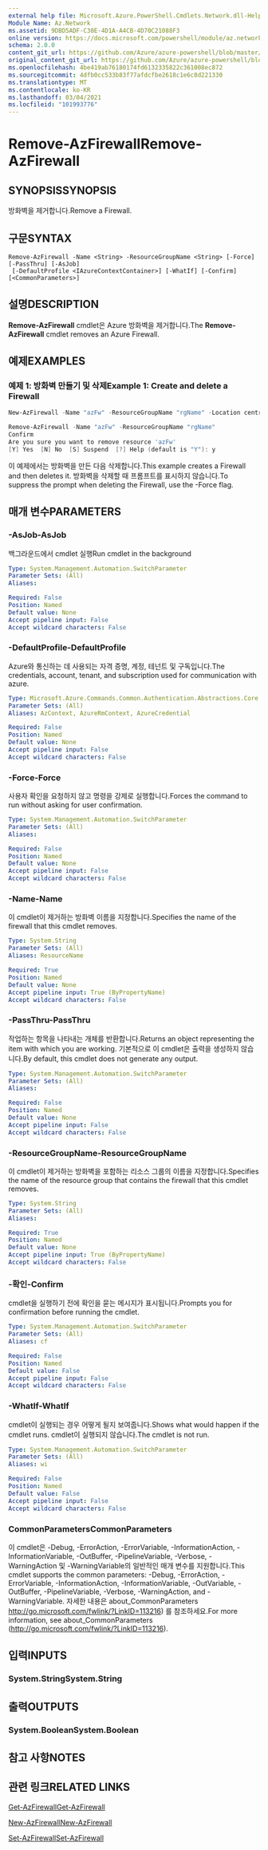 ```yaml
---
external help file: Microsoft.Azure.PowerShell.Cmdlets.Network.dll-Help.xml
Module Name: Az.Network
ms.assetid: 9DBD5ADF-C30E-4D1A-A4CB-4D70C21088F3
online version: https://docs.microsoft.com/powershell/module/az.network/remove-azfirewall
schema: 2.0.0
content_git_url: https://github.com/Azure/azure-powershell/blob/master/src/Network/Network/help/Remove-AzFirewall.md
original_content_git_url: https://github.com/Azure/azure-powershell/blob/master/src/Network/Network/help/Remove-AzFirewall.md
ms.openlocfilehash: 4be419ab76180174fd6132335822c361008ec872
ms.sourcegitcommit: 4dfb0cc533b83f77afdcfbe2618c1e6c8d221330
ms.translationtype: MT
ms.contentlocale: ko-KR
ms.lasthandoff: 03/04/2021
ms.locfileid: "101993776"
---
```

# <span data-ttu-id="4fed9-101">Remove-AzFirewall</span><span class="sxs-lookup"><span data-stu-id="4fed9-101">Remove-AzFirewall</span></span>

## <span data-ttu-id="4fed9-102">SYNOPSIS</span><span class="sxs-lookup"><span data-stu-id="4fed9-102">SYNOPSIS</span></span>
<span data-ttu-id="4fed9-103">방화벽을 제거합니다.</span><span class="sxs-lookup"><span data-stu-id="4fed9-103">Remove a Firewall.</span></span>

## <span data-ttu-id="4fed9-104">구문</span><span class="sxs-lookup"><span data-stu-id="4fed9-104">SYNTAX</span></span>

```
Remove-AzFirewall -Name <String> -ResourceGroupName <String> [-Force] [-PassThru] [-AsJob]
 [-DefaultProfile <IAzureContextContainer>] [-WhatIf] [-Confirm] [<CommonParameters>]
```

## <span data-ttu-id="4fed9-105">설명</span><span class="sxs-lookup"><span data-stu-id="4fed9-105">DESCRIPTION</span></span>
<span data-ttu-id="4fed9-106">**Remove-AzFirewall** cmdlet은 Azure 방화벽을 제거합니다.</span><span class="sxs-lookup"><span data-stu-id="4fed9-106">The **Remove-AzFirewall** cmdlet removes an Azure Firewall.</span></span>

## <span data-ttu-id="4fed9-107">예제</span><span class="sxs-lookup"><span data-stu-id="4fed9-107">EXAMPLES</span></span>

### <span data-ttu-id="4fed9-108">예제 1: 방화벽 만들기 및 삭제</span><span class="sxs-lookup"><span data-stu-id="4fed9-108">Example 1: Create and delete a Firewall</span></span>
```powershell
New-AzFirewall -Name "azFw" -ResourceGroupName "rgName" -Location centralus 

Remove-AzFirewall -Name "azFw" -ResourceGroupName "rgName"
Confirm
Are you sure you want to remove resource 'azFw'
[Y] Yes  [N] No  [S] Suspend  [?] Help (default is "Y"): y
```

<span data-ttu-id="4fed9-109">이 예제에서는 방화벽을 만든 다음 삭제합니다.</span><span class="sxs-lookup"><span data-stu-id="4fed9-109">This example creates a Firewall and then deletes it.</span></span> <span data-ttu-id="4fed9-110">방화벽을 삭제할 때 프롬프트를 표시하지 않습니다.</span><span class="sxs-lookup"><span data-stu-id="4fed9-110">To suppress the prompt when deleting the Firewall, use the -Force flag.</span></span>

## <span data-ttu-id="4fed9-111">매개 변수</span><span class="sxs-lookup"><span data-stu-id="4fed9-111">PARAMETERS</span></span>

### <span data-ttu-id="4fed9-112">-AsJob</span><span class="sxs-lookup"><span data-stu-id="4fed9-112">-AsJob</span></span>
<span data-ttu-id="4fed9-113">백그라운드에서 cmdlet 실행</span><span class="sxs-lookup"><span data-stu-id="4fed9-113">Run cmdlet in the background</span></span>

```yaml
Type: System.Management.Automation.SwitchParameter
Parameter Sets: (All)
Aliases:

Required: False
Position: Named
Default value: None
Accept pipeline input: False
Accept wildcard characters: False
```

### <span data-ttu-id="4fed9-114">-DefaultProfile</span><span class="sxs-lookup"><span data-stu-id="4fed9-114">-DefaultProfile</span></span>
<span data-ttu-id="4fed9-115">Azure와 통신하는 데 사용되는 자격 증명, 계정, 테넌트 및 구독입니다.</span><span class="sxs-lookup"><span data-stu-id="4fed9-115">The credentials, account, tenant, and subscription used for communication with azure.</span></span>

```yaml
Type: Microsoft.Azure.Commands.Common.Authentication.Abstractions.Core.IAzureContextContainer
Parameter Sets: (All)
Aliases: AzContext, AzureRmContext, AzureCredential

Required: False
Position: Named
Default value: None
Accept pipeline input: False
Accept wildcard characters: False
```

### <span data-ttu-id="4fed9-116">-Force</span><span class="sxs-lookup"><span data-stu-id="4fed9-116">-Force</span></span>
<span data-ttu-id="4fed9-117">사용자 확인을 요청하지 않고 명령을 강제로 실행합니다.</span><span class="sxs-lookup"><span data-stu-id="4fed9-117">Forces the command to run without asking for user confirmation.</span></span>

```yaml
Type: System.Management.Automation.SwitchParameter
Parameter Sets: (All)
Aliases:

Required: False
Position: Named
Default value: None
Accept pipeline input: False
Accept wildcard characters: False
```

### <span data-ttu-id="4fed9-118">-Name</span><span class="sxs-lookup"><span data-stu-id="4fed9-118">-Name</span></span>
<span data-ttu-id="4fed9-119">이 cmdlet이 제거하는 방화벽 이름을 지정합니다.</span><span class="sxs-lookup"><span data-stu-id="4fed9-119">Specifies the name of the firewall that this cmdlet removes.</span></span>

```yaml
Type: System.String
Parameter Sets: (All)
Aliases: ResourceName

Required: True
Position: Named
Default value: None
Accept pipeline input: True (ByPropertyName)
Accept wildcard characters: False
```

### <span data-ttu-id="4fed9-120">-PassThru</span><span class="sxs-lookup"><span data-stu-id="4fed9-120">-PassThru</span></span>
<span data-ttu-id="4fed9-121">작업하는 항목을 나타내는 개체를 반환합니다.</span><span class="sxs-lookup"><span data-stu-id="4fed9-121">Returns an object representing the item with which you are working.</span></span>
<span data-ttu-id="4fed9-122">기본적으로 이 cmdlet은 출력을 생성하지 않습니다.</span><span class="sxs-lookup"><span data-stu-id="4fed9-122">By default, this cmdlet does not generate any output.</span></span>

```yaml
Type: System.Management.Automation.SwitchParameter
Parameter Sets: (All)
Aliases:

Required: False
Position: Named
Default value: None
Accept pipeline input: False
Accept wildcard characters: False
```

### <span data-ttu-id="4fed9-123">-ResourceGroupName</span><span class="sxs-lookup"><span data-stu-id="4fed9-123">-ResourceGroupName</span></span>
<span data-ttu-id="4fed9-124">이 cmdlet이 제거하는 방화벽을 포함하는 리소스 그룹의 이름을 지정합니다.</span><span class="sxs-lookup"><span data-stu-id="4fed9-124">Specifies the name of the resource group that contains the firewall that this cmdlet removes.</span></span>

```yaml
Type: System.String
Parameter Sets: (All)
Aliases:

Required: True
Position: Named
Default value: None
Accept pipeline input: True (ByPropertyName)
Accept wildcard characters: False
```

### <span data-ttu-id="4fed9-125">-확인</span><span class="sxs-lookup"><span data-stu-id="4fed9-125">-Confirm</span></span>
<span data-ttu-id="4fed9-126">cmdlet을 실행하기 전에 확인을 묻는 메시지가 표시됩니다.</span><span class="sxs-lookup"><span data-stu-id="4fed9-126">Prompts you for confirmation before running the cmdlet.</span></span>

```yaml
Type: System.Management.Automation.SwitchParameter
Parameter Sets: (All)
Aliases: cf

Required: False
Position: Named
Default value: False
Accept pipeline input: False
Accept wildcard characters: False
```

### <span data-ttu-id="4fed9-127">-WhatIf</span><span class="sxs-lookup"><span data-stu-id="4fed9-127">-WhatIf</span></span>
<span data-ttu-id="4fed9-128">cmdlet이 실행되는 경우 어떻게 될지 보여줍니다.</span><span class="sxs-lookup"><span data-stu-id="4fed9-128">Shows what would happen if the cmdlet runs.</span></span>
<span data-ttu-id="4fed9-129">cmdlet이 실행되지 않습니다.</span><span class="sxs-lookup"><span data-stu-id="4fed9-129">The cmdlet is not run.</span></span>

```yaml
Type: System.Management.Automation.SwitchParameter
Parameter Sets: (All)
Aliases: wi

Required: False
Position: Named
Default value: False
Accept pipeline input: False
Accept wildcard characters: False
```

### <span data-ttu-id="4fed9-130">CommonParameters</span><span class="sxs-lookup"><span data-stu-id="4fed9-130">CommonParameters</span></span>
<span data-ttu-id="4fed9-131">이 cmdlet은 -Debug, -ErrorAction, -ErrorVariable, -InformationAction, -InformationVariable, -OutBuffer, -PipelineVariable, -Verbose, -WarningAction 및 -WarningVariable의 일반적인 매개 변수를 지원합니다.</span><span class="sxs-lookup"><span data-stu-id="4fed9-131">This cmdlet supports the common parameters: -Debug, -ErrorAction, -ErrorVariable, -InformationAction, -InformationVariable, -OutVariable, -OutBuffer, -PipelineVariable, -Verbose, -WarningAction, and -WarningVariable.</span></span> <span data-ttu-id="4fed9-132">자세한 내용은 about_CommonParameters http://go.microsoft.com/fwlink/?LinkID=113216) 를 참조하세요.</span><span class="sxs-lookup"><span data-stu-id="4fed9-132">For more information, see about_CommonParameters (http://go.microsoft.com/fwlink/?LinkID=113216).</span></span>

## <span data-ttu-id="4fed9-133">입력</span><span class="sxs-lookup"><span data-stu-id="4fed9-133">INPUTS</span></span>

### <span data-ttu-id="4fed9-134">System.String</span><span class="sxs-lookup"><span data-stu-id="4fed9-134">System.String</span></span>

## <span data-ttu-id="4fed9-135">출력</span><span class="sxs-lookup"><span data-stu-id="4fed9-135">OUTPUTS</span></span>

### <span data-ttu-id="4fed9-136">System.Boolean</span><span class="sxs-lookup"><span data-stu-id="4fed9-136">System.Boolean</span></span>

## <span data-ttu-id="4fed9-137">참고 사항</span><span class="sxs-lookup"><span data-stu-id="4fed9-137">NOTES</span></span>

## <span data-ttu-id="4fed9-138">관련 링크</span><span class="sxs-lookup"><span data-stu-id="4fed9-138">RELATED LINKS</span></span>

[<span data-ttu-id="4fed9-139">Get-AzFirewall</span><span class="sxs-lookup"><span data-stu-id="4fed9-139">Get-AzFirewall</span></span>](./Get-AzFirewall.md)

[<span data-ttu-id="4fed9-140">New-AzFirewall</span><span class="sxs-lookup"><span data-stu-id="4fed9-140">New-AzFirewall</span></span>](./New-AzFirewall.md)

[<span data-ttu-id="4fed9-141">Set-AzFirewall</span><span class="sxs-lookup"><span data-stu-id="4fed9-141">Set-AzFirewall</span></span>](./Set-AzFirewall.md)
